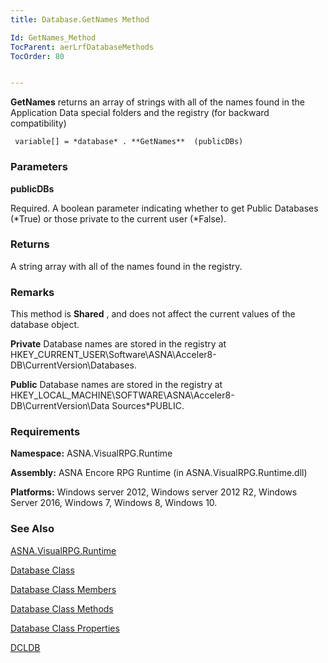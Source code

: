 ```yaml
---
title: Database.GetNames Method

Id: GetNames_Method
TocParent: aerLrfDatabaseMethods
TocOrder: 80


---
```


**GetNames** returns an array of strings with all of the names found in the Application Data special folders and the registry (for backward compatibility) 

```
 variable[] = *database* . **GetNames**  (publicDBs)
```

### Parameters

**publicDBs** 

Required.  A boolean parameter indicating whether to get Public
                Databases (*True) or those private to the current user (*False).


### Returns
A string array with all of the names found in the registry.

### Remarks
This method is **Shared** , and does not affect the current values of the database object. 

**Private** Database names are stored in the registry at HKEY_CURRENT_USER\Software\ASNA\Acceler8-DB\CurrentVersion\Databases. 

**Public** Database names are stored in the registry at HKEY_LOCAL_MACHINE\SOFTWARE\ASNA\Acceler8-DB\CurrentVersion\Data Sources\*PUBLIC. 

### Requirements
**Namespace:** ASNA.VisualRPG.Runtime 

**Assembly:** ASNA Encore RPG Runtime (in ASNA.VisualRPG.Runtime.dll) 

**Platforms:** Windows server 2012, Windows server 2012 R2, Windows Server 2016, Windows 7, Windows 8, Windows 10. 

### See Also
[ASNA.VisualRPG.Runtime](aerLrfRuntimeNamespace.html)

[Database Class](Date_Formats.html)

[Database Class Members](aerLrfDatabasePropertiesMain.html)

[Database Class Methods](aerLrfDatabaseMethods.html)

[Database Class Properties](aerLrfDatabasePropertiesMain.html)

[DCLDB](DCLDB.html) 
